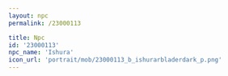 ```yaml
---
layout: npc
permalink: /23000113

title: Npc
id: '23000113'
npc_name: 'Ishura'
icon_url: 'portrait/mob/23000113_b_ishurarbladerdark_p.png'
---
```

